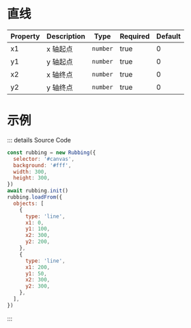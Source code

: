 # 直线

| Property | Description | Type                                    | Required | Default |
| -------- | ----------- | --------------------------------------- | -------- | ------- |
| x1       | x 轴起点    | `number`                                | true     | 0       |
| y1       | y 轴起点    | `number`                                | true     | 0       |
| x2       | x 轴终点    | `number`                                | true     | 0       |
| y2       | y 轴终点    | `number`                                | true     | 0       |

# 示例

<ClientOnly>
<canvas id="canvas"></canvas>

<script>
if (!import.meta.env.SSR) {
  import('https://unpkg.com/rubbing@latest/dist/index.mjs').then(async ({ Rubbing }) => {
    const rubbing = new Rubbing({
      selector: '#canvas',
      background: '#fff',
      width: 300,
      height: 300,
    })
    await rubbing.init()
    rubbing.loadFrom({
      objects: [
        {
          type: 'line',
          x1: 0,
          y1: 100,
          x2: 300,
          y2: 200,
        },
        {
          type: 'line',
          x1: 200,
          y1: 50,
          x2: 300,
          y2: 300,
        },
      ],
    })
  })
}
</script>
</ClientOnly>

::: details Source Code

```js
const rubbing = new Rubbing({
  selector: '#canvas',
  background: '#fff',
  width: 300,
  height: 300,
})
await rubbing.init()
rubbing.loadFrom({
  objects: [
    {
      type: 'line',
      x1: 0,
      y1: 100,
      x2: 300,
      y2: 200,
    },
    {
      type: 'line',
      x1: 200,
      y1: 50,
      x2: 300,
      y2: 300,
    },
  ],
})
```

:::
